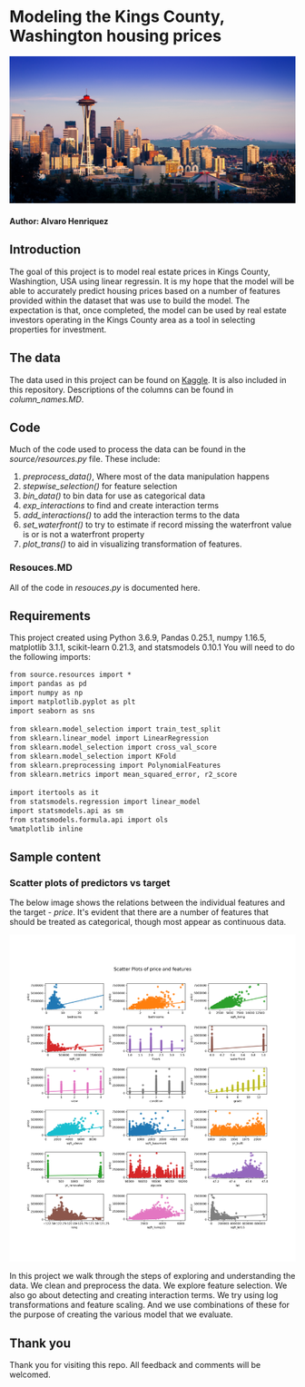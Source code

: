
# Modeling the Kings County, Washington housing prices

![seattle](images/seattle.jpg)

#### Author: Alvaro Henriquez

## Introduction

The goal of this project is to model real estate prices in Kings County, Washingtion, USA using linear regressin. It is my hope that the model will be able to accurately predict housing prices based on a number of features provided within the dataset that was use to build the model. The expectation is that, once completed, the model can be used by real estate investors operating in the Kings County area as a tool in selecting properties for investment.


## The data
The data used in this project can be found on [Kaggle](https://www.kaggle.com/swathiachath/kc-housesales-data?select=kc_house_data.csvy). It is also included in this repository. Descriptions of the columns can be found in *column_names.MD*.

## Code
Much of the code used to process the data can be found in the *source/resources.py* file. These include: 
1. *preprocess_data()*, Where most of the data manipulation happens
2. *stepwise_selection()* for feature selection
3. *bin_data()* to bin data for use as categorical data
4. *exp_interactions* to find and create interaction terms
5. *add_interactions()* to add the interaction terms to the data
6. *set_waterfront()* to try to estimate if record missing the waterfront value is or is  not a waterfront property
7. *plot_trans()* to aid in visualizing transformation of features.

### Resouces.MD
All of the code in *resouces.py* is documented here.

## Requirements
This project created using Python 3.6.9, Pandas 0.25.1, numpy 1.16.5, matplotlib 3.1.1, scikit-learn 0.21.3, and statsmodels 0.10.1
You will need to do the following imports:
```pyhton
from source.resources import *
import pandas as pd
import numpy as np 
import matplotlib.pyplot as plt
import seaborn as sns

from sklearn.model_selection import train_test_split 
from sklearn.linear_model import LinearRegression
from sklearn.model_selection import cross_val_score
from sklearn.model_selection import KFold
from sklearn.preprocessing import PolynomialFeatures
from sklearn.metrics import mean_squared_error, r2_score

import itertools as it
from statsmodels.regression import linear_model
import statsmodels.api as sm
from statsmodels.formula.api import ols
%matplotlib inline
```
## Sample content

### Scatter plots of predictors vs target
The below image shows the relations between the individual features and the target - *price*. It's evident that there are a number of features that should be treated as categorical, though most appear as continuous data. 

![scatter](images/feature_scatter.png)

In this project we walk through the steps of exploring and understanding the data. We clean and preprocess the data. We explore  feature selection.  We also go about detecting and creating interaction terms. We try using log transformations and feature scaling. And we use combinations of these for the purpose of creating the various model that we evaluate.

## Thank you
Thank you for visiting this repo. All feedback and comments will be welcomed. 